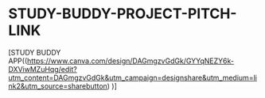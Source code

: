 # STUDY-BUDDY-PROJECT-PITCH-LINK

[STUDY BUDDY APP((https://www.canva.com/design/DAGmgzvGdGk/GYYqNEZY6k-DXViwMZuHqg/edit?utm_content=DAGmgzvGdGk&utm_campaign=designshare&utm_medium=link2&utm_source=sharebutton)
)] 
